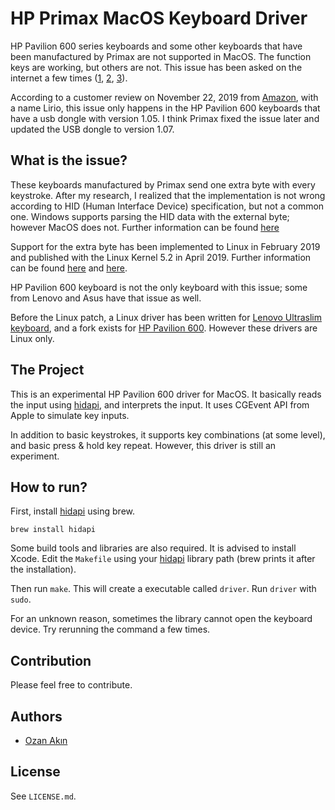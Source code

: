 # HP Primax MacOS Keyboard Driver

HP Pavilion 600 series keyboards and some other keyboards that have been manufactured by Primax are not supported in MacOS. The function keys are working, but others are not. This issue has been asked on the internet a few times ([1](https://discussions.apple.com/thread/8613419), [2](https://discussions.apple.com/thread/250836764), [3](https://www.reddit.com/r/mac/comments/b9c35y/hp_pavilion_600_wireless_keyboard_on_macbook_pro/)).

According to a customer review on November 22, 2019 from [Amazon](https://www.amazon.com/HP-Pavilion-Wireless-Keyboard-Combo/dp/B07FJHZDPK), with a name Lirio, this issue only happens in the HP Pavilion 600 keyboards that have a usb dongle with version 1.05. I think Primax fixed the issue later and updated the USB dongle to version 1.07.

## What is the issue?

These keyboards manufactured by Primax send one extra byte with every keystroke. After my research, I realized that the implementation is not wrong according to HID (Human Interface Device) specification, but not a common one. Windows supports parsing the HID data with the external byte; however MacOS does not. Further information can be found [here](https://www.linux.org.ru/forum/linux-hardware/14777529)

Support for the extra byte has been implemented to Linux in February 2019 and published with the Linux Kernel 5.2 in April 2019. Further information can be found [here](https://lkml.org/lkml/2019/2/28/510) and [here](https://unix.stackexchange.com/questions/377830/linux-hid-driver-for-primax-wireless-keyboards).

HP Pavilion 600 keyboard is not the only keyboard with this issue; some from Lenovo and Asus have that issue as well.

Before the Linux patch, a Linux driver has been written for [Lenovo Ultraslim keyboard](https://github.com/y-trudeau/linux_lenovo_ultraslim_plus), and a fork exists for [HP Pavilion 600](https://github.com/JohnJohanssonChalmers/hp_wireless_keyboard). However these drivers are Linux only.

## The Project

This is an experimental HP Pavilion 600 driver for MacOS. It basically reads the input using [hidapi](https://github.com/libusb/hidapi), and interprets the input. It uses CGEvent API from Apple to simulate key inputs.

In addition to basic keystrokes, it supports key combinations (at some level), and basic press & hold key repeat. However, this driver is still an experiment.

## How to run?

First, install [hidapi](https://github.com/libusb/hidapi) using brew.

```
brew install hidapi
```

Some build tools and libraries are also required. It is advised to install Xcode. Edit the `Makefile` using your [hidapi](https://github.com/libusb/hidapi) library path (brew prints it after the installation).

Then run `make`. This will create a executable called `driver`. Run `driver` with `sudo`.

For an unknown reason, sometimes the library cannot open the keyboard device. Try rerunning the command a few times.

## Contribution

Please feel free to contribute.

## Authors

* [Ozan Akın](https://github.com/oznakn)

## License

See `LICENSE.md`.
